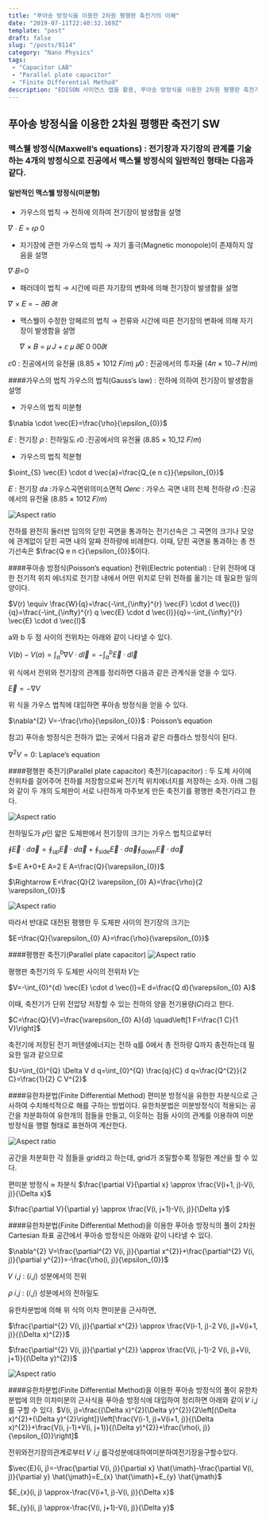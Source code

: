 ```yaml
---
title: "푸아송 방정식을 이용한 2차원 평행판 축전기의 이해"
date: "2019-07-11T22:40:32.169Z"
template: "post"
draft: false
slug: "/posts/9114"
category: "Nano Physics"
tags: 
 - "Capacitor LAB"
 - "Parallel plate capacitor"
 - "Finite Differential Method"
description: "EDISON 사이언스 앱을 활용, 푸아송 방정식을 이용한 2차원 평행판 축전기의 이해"
---
```


## 푸아송 방정식을 이용한 2차원 평행판 축전기 SW

### 맥스웰 방정식(Maxwell’s equations) : 전기장과 자기장의 관계를 기술하는 4개의 방정식으로 진공에서 맥스웰 방정식의 일반적인 형태는 다음과 같다.
#### 일반적인 맥스웰 방정식(미분형)
 
- 가우스의 법칙
→ 전하에 의하여 전기장이 발생함을 설명

𝛻 ∙ 𝐸 = 𝜖𝜌 0


- 자기장에 관한 가우스의 법칙
→ 자기 홀극(Magnetic monopole)이 존재하지 않음을 설명

 𝛻∙𝐵=0

- 패러데이 법칙
→ 시간에 따른 자기장의 변화에 의해 전기장이 발생함을 설명

 𝛻 × 𝐸 = − 𝜕𝐵 𝜕𝑡

- 맥스웰이 수정한 앙페르의 법칙
→ 전류와 시간에 따른 전기장의 변화에 의해 자기장이 발생함을 설명
 
  𝛻 × 𝐵 = 𝜇 𝐽 + 𝜀 𝜇 𝜕𝐸 0 00𝜕𝑡
  

𝜀0 : 진공에서의 유전율 (8.85 × 1012 𝐹/𝑚) 
𝜇0 : 진공에서의 투자율 (4𝜋 × 10−7 𝐻/𝑚)

####가우스의 법칙
가우스의 법칙(Gauss’s law) : 전하에 의하여 전기장이 발생함을 설명

- 가우스의 법칙 미분형

$\nabla \cdot \vec{E}=\frac{\rho}{\epsilon_{0}}$

𝐸 : 전기장
𝜌 : 전하밀도
𝜖0 :진공에서의 유전율 (8.85 × 10_12 𝐹/𝑚)



- 가우스의 법칙 적분형

$\oint_{S} \vec{E} \cdot d \vec{a}=\frac{Q_{e n c}}{\epsilon_{0}}$

𝐸 : 전기장
𝑑𝑎 :가우스곡면위의미소면적
𝑄𝑒𝑛𝑐 : 가우스 곡면 내의 전체 전하량
𝜖0 :진공에서의 유전율 (8.85 × 1012 𝐹/𝑚)


![Aspect ratio](/media/POST/9114/0.jpg)

전하를 완전히 둘러싼 임의의 닫힌 곡면을 통과하는 전기선속은 그 곡면의 크기나 모양에 관계없이 닫힌 곡면 내의 알짜 전하량에 비례한다.
이때, 닫힌 곡면을 통과하는 총 전기선속은 $\frac{Q e n c}{\epsilon_{0}}$이다.


####푸아송 방정식(Poisson’s equation)
전위(Electric potential) : 단위 전하에 대한 전기적 위치 에너지로 전기장 내에서 어떤 위치로 단위 전하를 옮기는 데 필요한 일의 양이다.

$V(r) \equiv \frac{W}{q}=\frac{-\int_{\infty}^{r} \vec{F} \cdot d \vec{l}}{q}=\frac{-\int_{\infty}^{r} q \vec{E} \cdot d \vec{l}}{q}=-\int_{\infty}^{r} \vec{E} \cdot d \vec{l}$


a와 b 두 점 사이의 전위차는 아래와 같이 나타낼 수 있다.

$V(b)-V(a)=\int_{a}^{b} \nabla V \cdot d \vec{l}=-\int_{a}^{b} \vec{E} \cdot d \vec{l}$


위 식에서 전위와 전기장의 관계를 정리하면 다음과 같은 관계식을 얻을 수 있다.

$\vec{E}=-\nabla V$



위 식을 가우스 법칙에 대입하면 푸아송 방정식을 얻을 수 있다.



$\nabla^{2} V=-\frac{\rho}{\epsilon_{0}}$
: Poisson’s equation


참고) 푸아송 방정식은 전하가 없는 곳에서 다음과 같은 라플라스 방정식이 된다. 



$\nabla^{2} V=0$: Laplace’s equation





####평행판 축전기(Parallel plate capacitor)
축전기(capacitor) : 두 도체 사이에 전위차를 걸어주어 전하를 저장함으로써 전기적 위치에너지를 저장하는 소자. 아래 그림와 같이 두 개의 도체판이 서로 나란하게 마주보게 만든 축전기를 평행판 축전기라고 한다.

![Aspect ratio](/media/POST/9114/1.jpg)




전하밀도가 𝜌인 얇은 도체판에서 전기장의 크기는 가우스 법칙으로부터

$\oint \vec{E} \cdot d \vec{a}=\oint_{u p} \vec{E} \cdot d \vec{a}+\oint_{\text {side}} \vec{E} \cdot d \vec{a} \oint_{\text {down}} \vec{E} \cdot d \vec{a}$

$=E A+0+E A=2 E A=\frac{Q}{\varepsilon_{0}}$

$\Rightarrow E=\frac{Q}{2 \varepsilon_{0} A}=\frac{\rho}{2 \varepsilon_{0}}$

![Aspect ratio](/media/POST/9114/2.jpg)



따라서 반대로 대전된 평행한 두 도체판 사이의 전기장의 크기는

$E=\frac{Q}{\varepsilon_{0} A}=\frac{\rho}{\varepsilon_{0}}$




####평행판 축전기(Parallel plate capacitor)
![Aspect ratio](/media/POST/9114/3.jpg)


평행판 축전기의 두 도체판 사이의 전위차 𝑉는


$V=-\int_{0}^{d} \vec{E} \cdot d \vec{l}=E d=\frac{Q d}{\varepsilon_{0} A}$


 이때, 축전기가 단위 전압당 저장할 수 있는 전하의 양을 전기용량(𝐶)라고 한다. 
 
$C=\frac{Q}{V}=\frac{\varepsilon_{0} A}{d} \quad\left[1 F=\frac{1 C}{1 V}\right]$


축전기에 저장된 전기 퍼텐셜에너지는 전하 q를 0에서 총 전하량 Q까지 충전하는데 필요한 일과 같으므로

$U=\int_{0}^{Q} \Delta V d q=\int_{0}^{Q} \frac{q}{C} d q=\frac{Q^{2}}{2 C}=\frac{1}{2} C V^{2}$


####유한차분법(Finite Differential Method)
편미분 방정식을 유한한 차분식으로 근사하여 수치해석적으로 해를 구하는 방법이다.
유한차분법은 미분방정식이 적용되는 공간을 차분화하여 유한개의 점들을 만들고, 이웃하는 점들 사이의 관계를 이용하여 미분방정식을 행렬 형태로 표현하여 계산한다.

![Aspect ratio](/media/POST/9114/4.jpg)


공간을 차분화한 각 점들을 grid라고 하는데, grid가 조밀할수록 정밀한 계산을 할 수 있다.



편미분 방정식 ≈ 차분식 
$\frac{\partial V}{\partial x} \approx \frac{V(i+1, j)-V(i, j)}{\Delta x}$

$\frac{\partial V}{\partial y} \approx \frac{V(i, j+1)-V(i, j)}{\Delta y}$



####유한차분법(Finite Differential Method)을 이용한 푸아송 방정식의 풀이
2차원 Cartesian 좌표 공간에서 푸아송 방정식은 아래와 같이 나타낼 수 있다.


$\nabla^{2} V=\frac{\partial^{2} V(i, j)}{\partial x^{2}}+\frac{\partial^{2} V(i, j)}{\partial y^{2}}=-\frac{\rho(i, j)}{\epsilon_{0}}$


𝑉 𝑖,𝑗 : (𝑖,𝑗) 성분에서의 전위

𝜌 𝑖,𝑗 : (𝑖,𝑗) 성분에서의 전하밀도


   유한차분법에 의해 위 식의 이차 편미분을 근사하면,

$\frac{\partial^{2} V(i, j)}{\partial x^{2}} \approx \frac{V(i-1, j)-2 V(i, j)+V(i+1, j)}{(\Delta x)^{2}}$

$\frac{\partial^{2} V(i, j)}{\partial y^{2}} \approx \frac{V(i, j-1)-2 V(i, j)+V(i, j+1)}{(\Delta y)^{2}}$

![Aspect ratio](/media/POST/9114/5.jpg)





####유한차분법(Finite Differential Method)을 이용한 푸아송 방정식의 풀이
유한차분법에 의한 이차미분의 근사식을 푸아송 방정식에 대입하여 정리하면 아래와 같이 𝑉 𝑖,𝑗 를 구할 수 있다.
$V(i, j)=\frac{(\Delta x)^{2}(\Delta y)^{2}}{2\left[(\Delta x)^{2}+(\Delta y)^{2}\right]}\left[\frac{V(i-1, j)+V(i+1, j)}{(\Delta x)^{2}}+\frac{V(i, j-1)+V(i, j+1)}{(\Delta y)^{2}}+\frac{\rho(i, j)}{\epsilon_{0}}\right]$


전위와전기장의관계로부터 𝑉 𝑖,𝑗 를각성분에대하여미분하여전기장을구할수있다.

$\vec{E}(i, j)=-\frac{\partial V(i, j)}{\partial x} \hat{\imath}-\frac{\partial V(i, j)}{\partial y} \hat{\jmath}=E_{x} \hat{\imath}+E_{y} \hat{\jmath}$

$E_{x}(i, j) \approx-\frac{V(i+1, j)-V(i, j)}{\Delta x}$

$E_{y}(i, j) \approx-\frac{V(i, j+1)-V(i, j)}{\Delta y}$